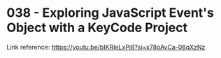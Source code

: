 # 038 - Exploring JavaScript Event's Object with a KeyCode Project

Link reference: https://youtu.be/bIKRIeLxPj8?si=x78oAvCa-06qXzNz
